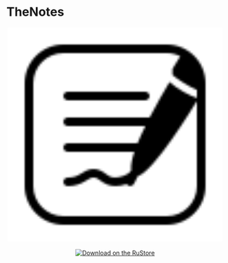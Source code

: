 # TheNotes
<p align="center"> <img alt="App logo" src="logo.png" width="500"> </p>


<p align="center">
  <a href="https://www.rustore.ru/catalog/app/com.example.TheNotes">
    <img alt="Download on the RuStore" title="RuStore" src="https://www.rustore.ru/help/icons/logo-monochrome-dark.png" width="140">
  </a>
</p>
  
